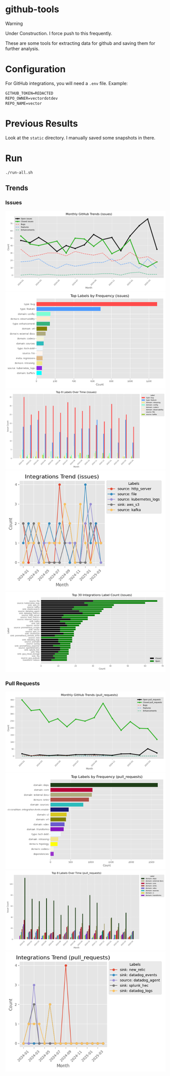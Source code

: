 # github-tools

 > [!WARNING]  
> Under Construction. I force push to this frequently.

These are some tools for extracting data for github and saving them for further analysis.

# Configuration

For GitHub integrations, you will need a `.env` file. Example:

```dotenv
GITHUB_TOKEN=REDACTED
REPO_OWNER=vectordotdev
REPO_NAME=vector
```

# Previous Results

Look at the `static` directory. I manually saved some snapshots in there.

# Run

```shell
./run-all.sh
```

## Trends

### Issues
![Monthly Issues](images/issues.monthly_issues_trend.png)
![Top Issue Labels](images/issues.top_labels.png)
![Issue Label Counts](images/issues.label_counts.png)
![Top 5 Integration Issue Labels](images/issues.integrations.top_5.monthly_trend.png)
![Top Integration Issue By Label Total Count](images/issues.open_closed_total_label_count.png)

### Pull Requests
![Monthly PRs](images/pull_requests.monthly_issues_trend.png)
![Top PR Labels](images/pull_requests.top_labels.png)
![PR Label Counts](images/pull_requests.label_counts.png)
![Top 5 Integration PR Labels](images/pull_requests.integrations.top_5.monthly_trend.png)
